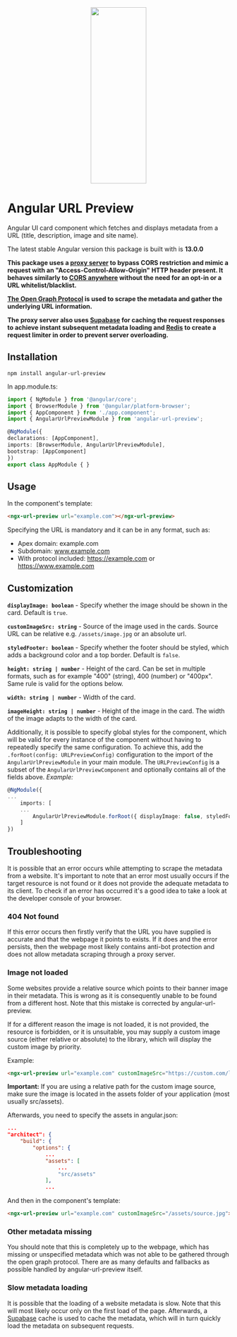 <div align="center"><img src="https://i.imgur.com/eEPemyL.png" width="400" height="400" style="display: block; margin-left: auto; margin-right: auto; width: 50%;"/></div>

# Angular URL Preview

Angular UI card component which fetches and displays metadata from a URL (title, description, image and site name). <br>

The latest stable Angular version this package is built with is **13.0.0**

**This package uses a [proxy server](https://github.com/Dhaiwat10/rlp-proxy) to bypass CORS restriction and mimic a request with an "Access-Control-Allow-Origin" HTTP header present. It behaves similarly to [CORS anywhere](https://cors-anywhere.herokuapp.com/) without the need for an opt-in or a URL whitelist/blacklist.**

**[The Open Graph Protocol](https://ogp.me/) is used to scrape the metadata and gather the underlying URL information.**

**The proxy server also uses [Supabase](https://supabase.com/) for caching the request responses to achieve instant subsequent metadata loading and [Redis](https://redis.io/) to create a request limiter in order to prevent server overloading.**

## Installation
`npm install angular-url-preview`

In app.module.ts:
```typescript
import { NgModule } from '@angular/core';
import { BrowserModule } from '@angular/platform-browser';
import { AppComponent } from './app.component';
import { AngularUrlPreviewModule } from 'angular-url-preview';

@NgModule({
declarations: [AppComponent],
imports: [BrowserModule, AngularUrlPreviewModule],
bootstrap: [AppComponent]
})
export class AppModule { }
```

## Usage

In the component's template:
```html
<ngx-url-preview url="example.com"></ngx-url-preview>
```
Specifying the URL is mandatory and it can be in any format, such as:
- Apex domain: example.com
- Subdomain: www.example.com
- With protocol included: https://example.com or https://www.example.com

## Customization

**`displayImage: boolean`** - Specify whether the image should be shown in the card. Default is `true`.

**`customImageSrc: string`** - Source of the image used in the cards. Source URL can be relative e.g. `/assets/image.jpg` or an absolute url.

**`styledFooter: boolean`** - Specify whether the footer should be styled, which adds a background color and a top border. Default is `false`.

**`height: string | number`** - Height of the card. Can be set in multiple formats, such as for example "400" (string), 400 (number) or "400px". Same rule is valid for the options below.

**`width: string | number`** - Width of the card.

**`imageHeight: string | number`** - Height of the image in the card. The width of the image adapts to the width of the card.

Additionally, it is possible to specify global styles for the component, which will be valid for every instance of the component without having to repeatedly specify the same configuration. To achieve this, add the `.forRoot(config: URLPreviewConfig)` configuration to the import of the `AngularUrlPreviewModule` in your main module. The `URLPreviewConfig` is a subset of the `AngularUrlPreviewComponent` and optionally contains all of the fields above.
*Example:*

```typescript
@NgModule({
...
	imports: [
	...
		AngularUrlPreviewModule.forRoot({ displayImage: false, styledFooter: true, height: 300 })
	]
})
```

## Troubleshooting
It is possible that an error occurs while attempting to scrape the metadata from a website. It's important to note that an error most usually occurs if the target resource is not found or it does not provide the adequate metadata to its client. To check if an error has occurred it's a good idea to take a look at the developer console of your browser.

### 404 Not found
If this error occurs then firstly verify that the URL you have supplied is accurate and that the webpage it points to exists. If it does and the error persists, then the webpage most likely contains anti-bot protection and does not allow metadata scraping through a proxy server.

### Image not loaded
Some websites provide a relative source which points to their banner image in their metadata. This is wrong as it is consequently unable to be found from a different host. Note that this mistake is corrected by angular-url-preview.

If for a different reason the image is not loaded, it is not provided, the resource is forbidden, or it is unsuitable, you may supply a custom image source (either relative or absolute) to the library, which will display the custom image by priority.

Example:
```html
<ngx-url-preview url="example.com" customImageSrc="https://custom.com/logo.png"></ngx-url-preview>
```
**Important:** If you are using a relative path for the custom image source, make sure the image is located in the assets folder of your application (most usually src/assets).

Afterwards, you need to specify the assets in angular.json:
```json
...
"architect": {
	"build": {
		"options": {
			...
			"assets": [
				...
				"src/assets"
			],
			...
```
And then in the component's template:
```html
<ngx-url-preview url="example.com" customImageSrc="/assets/source.jpg"></ngx-url-preview>
```

### Other metadata missing
You should note that this is completely up to the webpage, which has missing or unspecified metadata which was not able to be gathered through the open graph protocol. There are as many defaults and fallbacks as possible handled by angular-url-preview itself.

### Slow metadata loading
It is possible that the loading of a website metadata is slow. Note that this will most likely occur only on the first load of the page. Afterwards, a [Supabase](https://supabase.com/) cache is used to cache the metadata, which will in turn quickly load the metadata on subsequent requests.